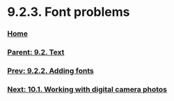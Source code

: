 # 9.2.3. Font problems

### [Home](./00-home.md)
### [Parent: 9.2. Text](./09-02-00-text.md)
### [Prev: 9.2.2. Adding fonts](./09-02-02-adding-fonts.md)
### [Next: 10.1. Working with digital camera photos](./10-01-working-with-digital-camera-photos.md)
